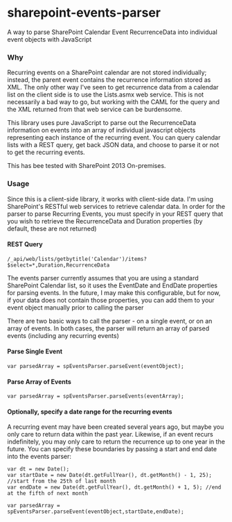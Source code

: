 # sharepoint-events-parser
A way to parse SharePoint Calendar Event RecurrenceData into individual event objects with JavaScript

### Why

Recurring events on a SharePoint calendar are not stored individually; instead, the parent event contains the recurrence information stored as XML. The only other way I've seen to get recurrence data from a calendar list on the client side is to use the Lists.asmx web service. This is not necessarily a bad way to go, but working with the CAML for the query and the XML returned from that web service can be burdensome.

This library uses pure JavaScript to parse out the RecurrenceData information on events into an array of individual javascript objects representing each instance of the recurring event. You can query calendar lists with a REST query, get back JSON data, and choose to parse it or not to get the recurring events.

This has bee tested with SharePoint 2013 On-premises.

### Usage

Since this is a client-side library, it works with client-side data. I'm using SharePoint's RESTful web services to retrieve calendar data. In order for the parser to parse Recurring Events, you must specify in your REST query that you wish to retrieve the RecurrenceData and Duration properties (by default, these are not returned)

#### REST Query
```
/_api/web/lists/getbytitle('Calendar')/items?$select=*,Duration,RecurrenceData
```

The events parser currently assumes that you are using a standard SharePoint Calendar list, so it uses the EventDate and EndDate properties for parsing events. In the future, I may make this configurable, but for now, if your data does not contain those properties, you can add them to your event object manually prior to calling the parser

There are two basic ways to call the parser - on a single event, or on an array of events. In both cases, the parser will return an array of parsed events (including any recurring events)

#### Parse Single Event

```
var parsedArray = spEventsParser.parseEvent(eventObject);
```

#### Parse Array of Events

```
var parsedArray = spEventsParser.parseEvents(eventArray);
```

#### Optionally, specify a date range for the recurring events

A recurring event may have been created several years ago, but maybe you only care to return data within the past year. Likewise, if an event recurs indefinitely, you may only care to return the recurrence up to one year in the future. You can specify these boundaries by passing a start and end date into the events parser:

```
var dt = new Date();
var startDate = new Date(dt.getFullYear(), dt.getMonth() - 1, 25); //start from the 25th of last month
var endDate = new Date(dt.getFullYear(), dt.getMonth() + 1, 5); //end at the fifth of next month
 
var parsedArray = spEventsParser.parseEvent(eventObject,startDate,endDate);
```